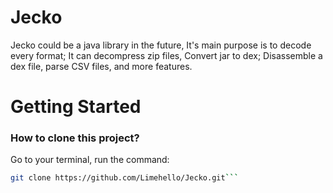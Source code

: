 # Jecko
Jecko could be a java library in the future, It's main purpose is to decode every format; It can decompress zip files, Convert jar to dex; Disassemble a dex file, parse CSV files, and more features.

# Getting Started

### How to clone this project?
Go to your terminal, run the command:
```bash
git clone https://github.com/Limehello/Jecko.git```
